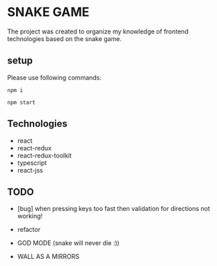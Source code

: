 # SNAKE GAME

The project was created to organize my knowledge of frontend technologies based on the snake game.

## setup

Please use following commands:

```
npm i
```
```
npm start
```

## Technologies

- react
- react-redux
- react-redux-toolkit
- typescript
- react-jss

## TODO

- [bug] when pressing keys too fast then validation for directions not working!
- refactor

- GOD MODE (snake will never die :))
- WALL AS A MIRRORS